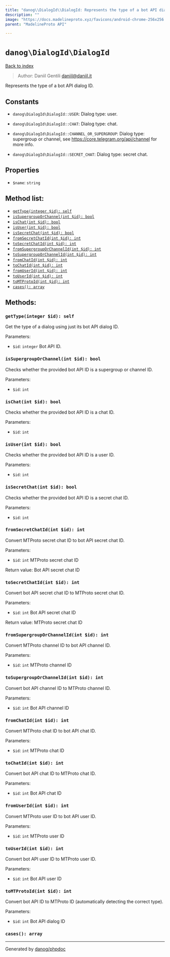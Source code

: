 ```yaml
---
title: "danog\\DialogId\\DialogId: Represents the type of a bot API dialog ID."
description: ""
image: "https://docs.madelineproto.xyz/favicons/android-chrome-256x256.png"
parent: "MadelineProto API"

---
```

# `danog\DialogId\DialogId`
[Back to index](../../index.html)

> Author: Daniil Gentili <daniil@daniil.it>  
  

Represents the type of a bot API dialog ID.  




## Constants
* `danog\DialogId\DialogId::USER`: Dialog type: user.

* `danog\DialogId\DialogId::CHAT`: Dialog type: chat.

* `danog\DialogId\DialogId::CHANNEL_OR_SUPERGROUP`: Dialog type: supergroup or channel, see https://core.telegram.org/api/channel for more info.

* `danog\DialogId\DialogId::SECRET_CHAT`: Dialog type: secret chat.

## Properties
* `$name`: `string` 

## Method list:
* [`getType(integer $id): self`](#getType)
* [`isSupergroupOrChannel(int $id): bool`](#isSupergroupOrChannel)
* [`isChat(int $id): bool`](#isChat)
* [`isUser(int $id): bool`](#isUser)
* [`isSecretChat(int $id): bool`](#isSecretChat)
* [`fromSecretChatId(int $id): int`](#fromSecretChatId)
* [`toSecretChatId(int $id): int`](#toSecretChatId)
* [`fromSupergroupOrChannelId(int $id): int`](#fromSupergroupOrChannelId)
* [`toSupergroupOrChannelId(int $id): int`](#toSupergroupOrChannelId)
* [`fromChatId(int $id): int`](#fromChatId)
* [`toChatId(int $id): int`](#toChatId)
* [`fromUserId(int $id): int`](#fromUserId)
* [`toUserId(int $id): int`](#toUserId)
* [`toMTProtoId(int $id): int`](#toMTProtoId)
* [`cases(): array`](#cases)

## Methods:
### <a name="getType"></a> `getType(integer $id): self`

Get the type of a dialog using just its bot API dialog ID.


Parameters:

* `$id`: `integer` Bot API ID.  



### <a name="isSupergroupOrChannel"></a> `isSupergroupOrChannel(int $id): bool`

Checks whether the provided bot API ID is a supergroup or channel ID.


Parameters:

* `$id`: `int`   



### <a name="isChat"></a> `isChat(int $id): bool`

Checks whether the provided bot API ID is a chat ID.


Parameters:

* `$id`: `int`   



### <a name="isUser"></a> `isUser(int $id): bool`

Checks whether the provided bot API ID is a user ID.


Parameters:

* `$id`: `int`   



### <a name="isSecretChat"></a> `isSecretChat(int $id): bool`

Checks whether the provided bot API ID is a secret chat ID.


Parameters:

* `$id`: `int`   



### <a name="fromSecretChatId"></a> `fromSecretChatId(int $id): int`

Convert MTProto secret chat ID to bot API secret chat ID.


Parameters:

* `$id`: `int` MTProto secret chat ID  


Return value: Bot API secret chat ID


### <a name="toSecretChatId"></a> `toSecretChatId(int $id): int`

Convert bot API secret chat ID to MTProto secret chat ID.


Parameters:

* `$id`: `int` Bot API secret chat ID  


Return value: MTProto secret chat ID


### <a name="fromSupergroupOrChannelId"></a> `fromSupergroupOrChannelId(int $id): int`

Convert MTProto channel ID to bot API channel ID.


Parameters:

* `$id`: `int` MTProto channel ID  



### <a name="toSupergroupOrChannelId"></a> `toSupergroupOrChannelId(int $id): int`

Convert bot API channel ID to MTProto channel ID.


Parameters:

* `$id`: `int` Bot API channel ID  



### <a name="fromChatId"></a> `fromChatId(int $id): int`

Convert MTProto chat ID to bot API chat ID.


Parameters:

* `$id`: `int` MTProto chat ID  



### <a name="toChatId"></a> `toChatId(int $id): int`

Convert bot API chat ID to MTProto chat ID.


Parameters:

* `$id`: `int` Bot API chat ID  



### <a name="fromUserId"></a> `fromUserId(int $id): int`

Convert MTProto user ID to bot API user ID.


Parameters:

* `$id`: `int` MTProto user ID  



### <a name="toUserId"></a> `toUserId(int $id): int`

Convert bot API user ID to MTProto user ID.


Parameters:

* `$id`: `int` Bot API user ID  



### <a name="toMTProtoId"></a> `toMTProtoId(int $id): int`

Convert bot API ID to MTProto ID (automatically detecting the correct type).


Parameters:

* `$id`: `int` Bot API dialog ID  



### <a name="cases"></a> `cases(): array`





---
Generated by [danog/phpdoc](https://phpdoc.daniil.it)
